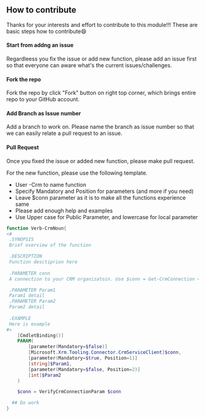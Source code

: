 ## How to contribute
Thanks for your interests and effort to contribute to this module!!! These are basic steps how to contribute:smile:

#### Start from addng an issue
Regardleess you fix the issue or add new function, please add an issue first so that everyone can aware what's the current issues/challenges.

#### Fork the repo
Fork the repo by click "Fork" button on right top corner, which brings entire repo to your GitHub account.

#### Add Branch as Issue number
Add a branch to work on. Please name the branch as issue number so that we can easily relate a pull request to an issue.

#### Pull Request
Once you fixed the issue or added new function, please make pull request.

For the new function, please use the following template.

- User <Verb>-Crm<Noun> to name function
- Specify Mandatory and Position for parameters (and more if you need)
- Leave $conn parameter as it is to make all the functions experience same
- Please add enough help and examples
- Use Upper case for Public Parameter, and lowercase for local parameter

```powershell
function Verb-CrmNoun{
<#
 .SYNOPSIS
 Brief overview of the function

 .DESCRIPTION
 Function desctiprion here
 
 .PARAMETER conn
 A connection to your CRM organizatoin. Use $conn = Get-CrmConnection <Parameters> to generate it.

 .PARAMETER Param1
 Param1 detail
 .PARAMETER Param2
 Param2 detail
 
 .EXAMPLE 
 Here is example
#>
    [CmdletBinding()]
    PARAM(
        [parameter(Mandatory=$false)]
        [Microsoft.Xrm.Tooling.Connector.CrmServiceClient]$conn,
        [parameter(Mandatory=$true, Position=1)]
        [string]$Param1,
        [parameter(Mandatory=$false, Position=2)]
        [int]$Param2
    )

	$conn = VerifyCrmConnectionParam $conn

  ## Do work
}
```
